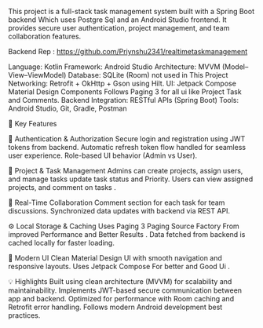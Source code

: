 This project is a full-stack task management system built with a Spring Boot backend Which uses Postgre Sql and an Android Studio frontend.
It provides secure user authentication, project management, and team collaboration features.

Backend Rep : https://github.com/Priynshu2341/realtimetaskmanagement

Language: Kotlin
Framework: Android Studio
Architecture: MVVM (Model–View–ViewModel)
Database: SQLite (Room) not used in This Project 
Networking: Retrofit + OkHttp + Gson using Hilt.
UI: Jetpack Compose Material Design Components Follows Paging 3 for all ui like Project Task and Comments.
Backend Integration: RESTful APIs (Spring Boot)
Tools: Android Studio, Git, Gradle, Postman

🚀 Key Features

🔐 Authentication & Authorization
Secure login and registration using JWT tokens from backend.
Automatic refresh token flow handled for seamless user experience.
Role-based UI behavior (Admin vs User).

🧱 Project & Task Management
Admins can create projects, assign users, and manage tasks update task status and Priority.
Users can view assigned projects, and comment on tasks .

💬 Real-Time Collaboration
Comment section for each task for team discussions.
Synchronized data updates with backend via REST API.

⚙️ Local Storage & Caching
Uses Paging 3 Paging Source Factory From improved Performance and Better Results .
Data fetched from backend is cached locally for faster loading.

🎨 Modern UI
Clean Material Design UI with smooth navigation and responsive layouts.
Uses Jetpack Compose For better and Good Ui .

💡 Highlights
Built using clean architecture (MVVM) for scalability and maintainability.
Implements JWT-based secure communication between app and backend.
Optimized for performance with Room caching and Retrofit error handling.
Follows modern Android development best practices.
